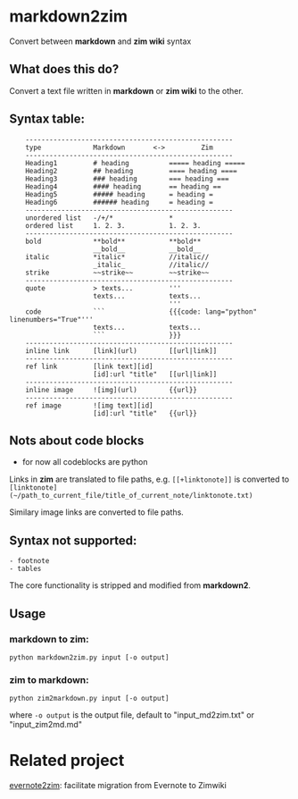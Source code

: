 # markdown2zim

Convert between **markdown** and **zim wiki** syntax

## What does this do?

Convert a text file written in **markdown** or **zim wiki** to the other.

## Syntax table:

```
    ----------------------------------------------------
    type             Markdown       <->         Zim
    ----------------------------------------------------
    Heading1         # heading          ===== heading =====
    Heading2         ## heading         ==== heading ====
    Heading3         ### heading        === heading ===
    Heading4         #### heading       == heading ==
    Heading5         ##### heading      = heading =
    Heading6         ###### heading     = heading =
    ----------------------------------------------------
    unordered list   -/+/*              *
    ordered list     1. 2. 3.           1. 2. 3.
    ----------------------------------------------------
    bold             **bold**           **bold**
                     __bold__           __bold__
    italic           *italic*           //italic//
                     _italic_           //italic//
    strike           ~~strike~~         ~~strike~~
    ----------------------------------------------------
    quote            > texts...         '''
                     texts...           texts...
                                        '''
    code             ```                {{{code: lang="python" linenumbers="True"'''
                     texts...           texts...
                     ```                }}}
    ----------------------------------------------------
    inline link      [link](url)        [[url|link]]
    ----------------------------------------------------
    ref link         [link text][id]    
                     [id]:url "title"   [[url|link]]
    ----------------------------------------------------
    inline image     ![img](url)        {{url}}
    ----------------------------------------------------
    ref image        ![img text][id]    
                     [id]:url "title"   {{url}}
```

## Nots about code blocks

* for now all codeblocks are python


Links in **zim** are translated to file paths, e.g. `[[+linktonote]]` is converted
to `[linktonote](~/path_to_current_file/title_of_current_note/linktonote.txt)`

Similary image links are converted to file paths.


## Syntax not supported:

    - footnote
    - tables


The core functionality is stripped and modified from **markdown2**.



## Usage

### **markdown** to **zim**:

```
python markdown2zim.py input [-o output]
```


### **zim** to **markdown**:

```
python zim2markdown.py input [-o output]
```

where `-o output` is the output file, default to "input_md2zim.txt" or "input_zim2md.md"


# Related project

[evernote2zim](https://github.com/Xunius/evernote2zim): facilitate migration from Evernote to Zimwiki





